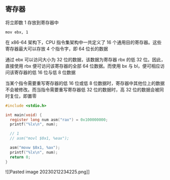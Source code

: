 ## 寄存器

将立即数 1 存放到寄存器中
```
mov ebx, 1
```

在 x86-64 架构下，CPU 指令集架构中一共定义了 16 个通用目的寄存器。这些寄存器最大可以存放 4 个指令字，即 64 位长的数据

通过 ebx 可以访问大小为 32 位的数据，该数据为寄存器 rbx 的低 32 位。因此，直接使用 rbx 便可访问该寄存器的全部 64 位数据。而使用 bx 与 bl，便可相应访问该寄存器的低 16 位与低 8 位数据

当某个指令需要重写寄存器的低 16 位或低 8 位数据时，寄存器中其他位上的数据不会被修改。而当指令需要重写寄存器低 32 位的数据时，高 32 位的数据会被同时复位，即置零

```c
#include <stdio.h>

int main(void) {
  register long num asm("rax") = 0x100000000;
  printf("%lx\n", num);

  // 1
  // asm("movl $0x1, %eax");

  asm("movw $0x1, %ax");
  printf("%lx\n", num);
  return 0;
}
```

![[Pasted image 20230212234225.png]]
